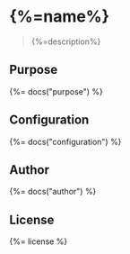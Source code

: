 # {%=name%}

> {%=description%}

## Purpose
{%= docs("purpose") %}

## Configuration
{%= docs("configuration") %}

## Author
{%= docs("author") %}

## License
{%= license %}
